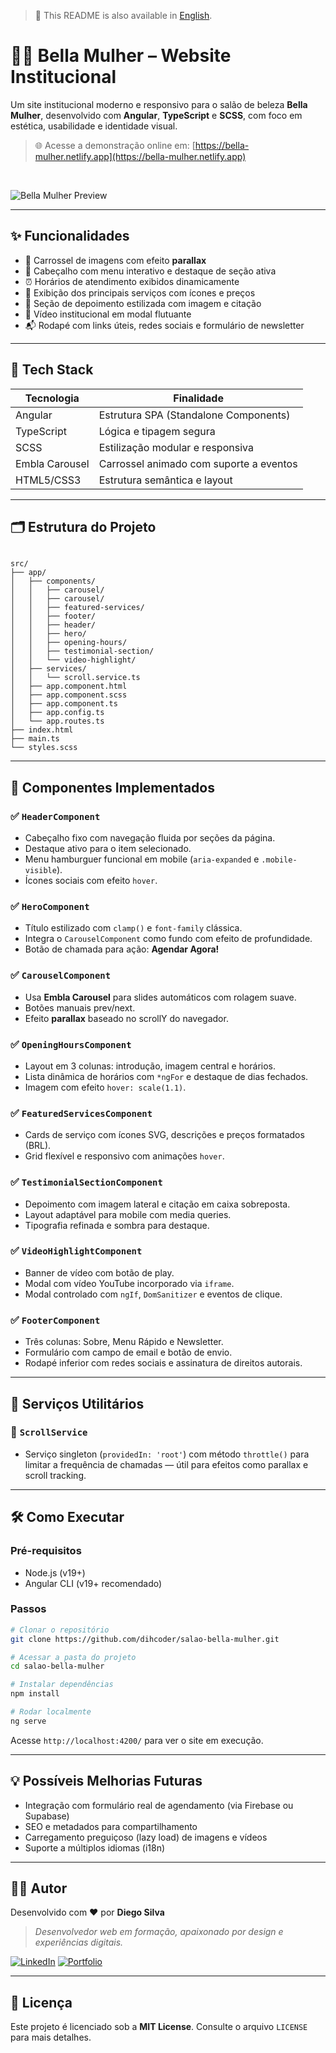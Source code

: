 > 📘 This README is also available in [English](./README.md).

# 💇‍♀️ Bella Mulher – Website Institucional

Um site institucional moderno e responsivo para o salão de beleza **Bella Mulher**, desenvolvido com **Angular**, **TypeScript** e **SCSS**, com foco em estética, usabilidade e identidade visual.  

> 🌐 Acesse a demonstração online em: [https://bella-mulher.netlify.app](https://bella-mulher.netlify.app)

<br/>

![Bella Mulher Preview](website-preview.png)

---

## ✨ Funcionalidades

- 🌟 Carrossel de imagens com efeito **parallax**
- 🧭 Cabeçalho com menu interativo e destaque de seção ativa
- ⏰ Horários de atendimento exibidos dinamicamente
- 💅 Exibição dos principais serviços com ícones e preços
- 💬 Seção de depoimento estilizada com imagem e citação
- 🎥 Vídeo institucional em modal flutuante
- 📬 Rodapé com links úteis, redes sociais e formulário de newsletter

---

## 🧠 Tech Stack

| Tecnologia     | Finalidade                     |
|----------------|-------------------------------|
| Angular        | Estrutura SPA (Standalone Components) |
| TypeScript     | Lógica e tipagem segura        |
| SCSS           | Estilização modular e responsiva |
| Embla Carousel | Carrossel animado com suporte a eventos |
| HTML5/CSS3     | Estrutura semântica e layout    |

---

## 🗂️ Estrutura do Projeto

```

src/
├── app/
│   ├── components/
│   │   ├── carousel/
│   │   ├── carousel/
│   │   ├── featured-services/
│   │   ├── footer/
│   │   ├── header/
│   │   ├── hero/
│   │   ├── opening-hours/
│   │   ├── testimonial-section/
│   │   └── video-highlight/
│   ├── services/
│   │   └── scroll.service.ts
│   ├── app.component.html
│   ├── app.component.scss
│   ├── app.component.ts
│   ├── app.config.ts
│   └── app.routes.ts
├── index.html
├── main.ts
└── styles.scss

````

---

## 🧩 Componentes Implementados

### ✅ `HeaderComponent`
- Cabeçalho fixo com navegação fluida por seções da página.
- Destaque ativo para o item selecionado.
- Menu hamburguer funcional em mobile (`aria-expanded` e `.mobile-visible`).
- Ícones sociais com efeito `hover`.

### ✅ `HeroComponent`
- Título estilizado com `clamp()` e `font-family` clássica.
- Integra o `CarouselComponent` como fundo com efeito de profundidade.
- Botão de chamada para ação: **Agendar Agora!**

### ✅ `CarouselComponent`
- Usa **Embla Carousel** para slides automáticos com rolagem suave.
- Botões manuais prev/next.
- Efeito **parallax** baseado no scrollY do navegador.

### ✅ `OpeningHoursComponent`
- Layout em 3 colunas: introdução, imagem central e horários.
- Lista dinâmica de horários com `*ngFor` e destaque de dias fechados.
- Imagem com efeito `hover: scale(1.1)`.

### ✅ `FeaturedServicesComponent`
- Cards de serviço com ícones SVG, descrições e preços formatados (BRL).
- Grid flexível e responsivo com animações `hover`.

### ✅ `TestimonialSectionComponent`
- Depoimento com imagem lateral e citação em caixa sobreposta.
- Layout adaptável para mobile com media queries.
- Tipografia refinada e sombra para destaque.

### ✅ `VideoHighlightComponent`
- Banner de vídeo com botão de play.
- Modal com vídeo YouTube incorporado via `iframe`.
- Modal controlado com `ngIf`, `DomSanitizer` e eventos de clique.

### ✅ `FooterComponent`
- Três colunas: Sobre, Menu Rápido e Newsletter.
- Formulário com campo de email e botão de envio.
- Rodapé inferior com redes sociais e assinatura de direitos autorais.

---

## 🧮 Serviços Utilitários

### 🧩 `ScrollService`
- Serviço singleton (`providedIn: 'root'`) com método `throttle()` para limitar a frequência de chamadas — útil para efeitos como parallax e scroll tracking.

---

## 🛠️ Como Executar

### Pré-requisitos

- Node.js (v19+)
- Angular CLI (v19+ recomendado)

### Passos

```bash
# Clonar o repositório
git clone https://github.com/dihcoder/salao-bella-mulher.git

# Acessar a pasta do projeto
cd salao-bella-mulher

# Instalar dependências
npm install

# Rodar localmente
ng serve
````

Acesse `http://localhost:4200/` para ver o site em execução.

---

## 💡 Possíveis Melhorias Futuras

* Integração com formulário real de agendamento (via Firebase ou Supabase)
* SEO e metadados para compartilhamento
* Carregamento preguiçoso (lazy load) de imagens e vídeos
* Suporte a múltiplos idiomas (i18n)

---

## 👨‍💻 Autor

Desenvolvido com ❤️ por **Diego Silva**

> *Desenvolvedor web em formação, apaixonado por design e experiências digitais.*

[![LinkedIn](https://img.shields.io/badge/-LinkedIn-blue?style=flat-square\&logo=linkedin)](https://linkedin.com/in/diego-md)
[![Portfolio](https://img.shields.io/badge/-Portfólio-black?style=flat-square\&logo=firefox-browser)](https://dihcoder.github.io/personal-website/)

---

## 📄 Licença

Este projeto é licenciado sob a **MIT License**. Consulte o arquivo `LICENSE` para mais detalhes.

